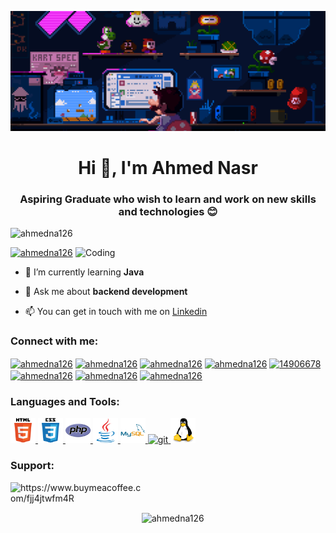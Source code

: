 
<!--
### Hi there 👋
**ahmedna126/ahmedna126** is a ✨ _special_ ✨ repository because its `README.md` (this file) appears on your GitHub profile.

Here are some ideas to get you started:

- 🔭 I’m currently working on ...
- 🌱 I’m currently learning ...
- 👯 I’m looking to collaborate on ...
- 🤔 I’m looking for help with ...
- 💬 Ask me about ...
- 📫 How to reach me: ...
- 😄 Pronouns: ...
- ⚡ Fun fact: ...
-->
<!-- https://rahuldkjain.github.io/gh-profile-readme-generator/ -->

![MasterHead](aa1.gif)


<h1 align="center">Hi 👋, I'm Ahmed Nasr</h1>
<h3 align="center">Aspiring Graduate who wish to learn and work on new skills and technologies 😊</h3>

<p align="left"> <img src="https://komarev.com/ghpvc/?username=ahmedna126&label=Profile%20views&color=0e75b6&style=flat" alt="ahmedna126" /> </p>
<img align="right" alt="Coding" width="400" src="https://cdn.dribbble.com/users/1162077/screenshots/3848914/programmer.gif">

<p align="left"> <a href="https://twitter.com/ahmedna126" target="blank"><img src="https://img.shields.io/twitter/follow/ahmedna126?logo=twitter&style=for-the-badge" alt="ahmedna126" /></a> </p>

- 🌱 I’m currently learning **Java**

- 💬 Ask me about **backend development**

- 📫 You can get in touch with me on [Linkedin](https://www.linkedin.com/in/ahmedna126)

<!-- - 📫 How to reach me **example@gmail.com**-->
<h3 align="left">Connect with me:</h3>
<p align="left">
<a href="https://linkedin.com/in/ahmedna126" target="blank"><img align="center" src="https://raw.githubusercontent.com/rahuldkjain/github-profile-readme-generator/master/src/images/icons/Social/linked-in-alt.svg" alt="ahmedna126" height="30" width="40" /></a>
<a href="https://facebook.com/ahmedna126" target="blank"><img align="center" src="https://raw.githubusercontent.com/rahuldkjain/github-profile-readme-generator/master/src/images/icons/Social/facebook.svg" alt="ahmedna126" height="30" width="40" /></a>
<a href="https://twitter.com/ahmedna126" target="blank"><img align="center" src="https://raw.githubusercontent.com/rahuldkjain/github-profile-readme-generator/master/src/images/icons/Social/twitter.svg" alt="ahmedna126" height="30" width="40" /></a>
<a href="https://www.leetcode.com/ahmedna126" target="blank"><img align="center" src="https://raw.githubusercontent.com/rahuldkjain/github-profile-readme-generator/master/src/images/icons/Social/leet-code.svg" alt="ahmedna126" height="30" width="40" /></a>
<a href="https://stackoverflow.com/users/14906678" target="blank"><img align="center" src="https://raw.githubusercontent.com/rahuldkjain/github-profile-readme-generator/master/src/images/icons/Social/stack-overflow.svg" alt="14906678" height="30" width="40" /></a>
<a href="https://allmylinks.com/ahmedna126" target="blank"><img align="center" src="https://www.svgrepo.com/show/331286/allmylinks.svg" alt="ahmedna126" height="30" width="40" /></a>
<a href="https://www.hackerrank.com/ahmedna126" target="blank"><img align="center" src="https://raw.githubusercontent.com/rahuldkjain/github-profile-readme-generator/master/src/images/icons/Social/hackerrank.svg" alt="ahmedna126" height="30" width="40" /></a>
<a href="https://dev.to/ahmedna126" target="blank"><img align="center" src="https://raw.githubusercontent.com/rahuldkjain/github-profile-readme-generator/master/src/images/icons/Social/devto.svg" alt="ahmedna126" height="30" width="40" /></a>
</p>

<h3 align="left">Languages and Tools:</h3>
<p align="left"> 
<a href="https://www.w3.org/html/" target="_blank" rel="noreferrer"> <img src="https://raw.githubusercontent.com/devicons/devicon/master/icons/html5/html5-original-wordmark.svg" alt="html5" width="40" height="40"/> 
<a href="https://www.w3schools.com/css/" target="_blank" rel="noreferrer"> <img src="https://raw.githubusercontent.com/devicons/devicon/master/icons/css3/css3-original-wordmark.svg" alt="css3" width="40" height="40"/> </a> 
</a> 
<a href="https://www.php.net" target="_blank" rel="noreferrer"> <img src="https://raw.githubusercontent.com/devicons/devicon/master/icons/php/php-original.svg" alt="php" width="40" height="40"/> </a> 
<a href="https://www.java.com" target="_blank" rel="noreferrer"> <img src="https://raw.githubusercontent.com/devicons/devicon/master/icons/java/java-original.svg" alt="java" width="40" height="40"/> </a> 
<a href="https://www.mysql.com/" target="_blank" rel="noreferrer"> <img src="https://raw.githubusercontent.com/devicons/devicon/master/icons/mysql/mysql-original-wordmark.svg" alt="mysql" width="40" height="40"/> </a> 
<a href="https://git-scm.com/" target="_blank" rel="noreferrer"> <img src="https://www.vectorlogo.zone/logos/git-scm/git-scm-icon.svg" alt="git" width="40" height="40"/> </a> 
<a href="https://www.linux.org/" target="_blank" rel="noreferrer"> <img src="https://raw.githubusercontent.com/devicons/devicon/master/icons/linux/linux-original.svg" alt="linux" width="40" height="40"/> </a> 
</p>

<h3 align="left">Support:</h3>
<p><a href="#"> <img align="left" src="https://cdn.buymeacoffee.com/buttons/v2/default-yellow.png" height="50" width="210" alt="https://www.buymeacoffee.com/fjj4jtwfm4R" /></a></p><br><br>

<p><img align="center" src="https://github-readme-stats.vercel.app/api/top-langs?username=ahmedna126&show_icons=true&locale=en&layout=compact" alt="ahmedna126" /></p>
